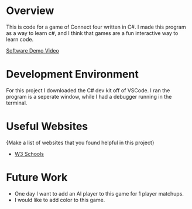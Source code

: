 # Overview

This is code for a game of Connect four written in C#. I made this program as a way to learn c#, and I think that games are a fun interactive
way to learn code.

[Software Demo Video](https://youtu.be/bamC9KcUWFM)

# Development Environment

For this project I downloaded the C# dev kit off of VSCode. I ran the program is a seperate window, while I had a debugger running in the terminal. 

# Useful Websites

{Make a list of websites that you found helpful in this project}

- [W3 Schools](https://www.w3schools.com/cs/index.php)

# Future Work

- One day I want to add an AI player to this game for 1 player matchups.
- I would like to add color to this game.